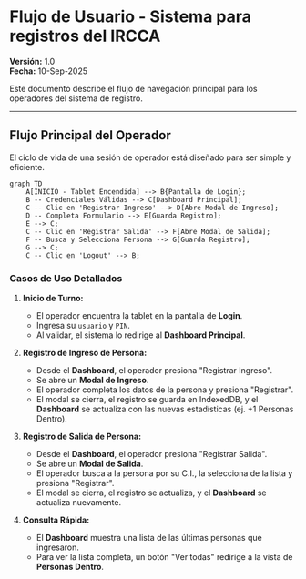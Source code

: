 # Flujo de Usuario - Sistema para registros del IRCCA

**Versión:** 1.0  
**Fecha:** 10-Sep-2025

Este documento describe el flujo de navegación principal para los operadores del sistema de registro.

---

## Flujo Principal del Operador

El ciclo de vida de una sesión de operador está diseñado para ser simple y eficiente.

```mermaid
graph TD
    A[INICIO - Tablet Encendida] --> B{Pantalla de Login};
    B -- Credenciales Válidas --> C[Dashboard Principal];
    C -- Clic en 'Registrar Ingreso' --> D[Abre Modal de Ingreso];
    D -- Completa Formulario --> E[Guarda Registro];
    E --> C;
    C -- Clic en 'Registrar Salida' --> F[Abre Modal de Salida];
    F -- Busca y Selecciona Persona --> G[Guarda Registro];
    G --> C;
    C -- Clic en 'Logout' --> B;
```

### Casos de Uso Detallados

1.  **Inicio de Turno:**
    - El operador encuentra la tablet en la pantalla de **Login**.
    - Ingresa su `usuario` y `PIN`.
    - Al validar, el sistema lo redirige al **Dashboard Principal**.

2.  **Registro de Ingreso de Persona:**
    - Desde el **Dashboard**, el operador presiona "Registrar Ingreso".
    - Se abre un **Modal de Ingreso**.
    - El operador completa los datos de la persona y presiona "Registrar".
    - El modal se cierra, el registro se guarda en IndexedDB, y el **Dashboard** se actualiza con las nuevas estadísticas (ej. +1 Personas Dentro).

3.  **Registro de Salida de Persona:**
    - Desde el **Dashboard**, el operador presiona "Registrar Salida".
    - Se abre un **Modal de Salida**.
    - El operador busca a la persona por su C.I., la selecciona de la lista y presiona "Registrar".
    - El modal se cierra, el registro se actualiza, y el **Dashboard** se actualiza nuevamente.

4.  **Consulta Rápida:**
    - El **Dashboard** muestra una lista de las últimas personas que ingresaron.
    - Para ver la lista completa, un botón "Ver todas" redirige a la vista de **Personas Dentro**.
